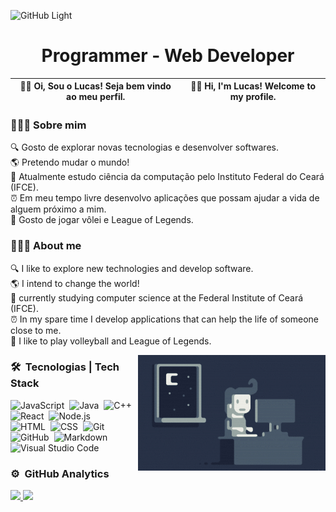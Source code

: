 ![GitHub Light](https://github.com/github-light.png#gh-dark-mode-only)

<h1 align = 'center'>Programmer - Web Developer</h1>

| 👋🏻 Oi, Sou o Lucas! Seja bem vindo ao meu perfil. | 👋🏻 Hi, I'm Lucas! Welcome to my profile.|
|----|----|

<div>
  <p>
    <h3> 👨🏻‍💻 Sobre mim </h3>

  🔍 Gosto de explorar novas tecnologias e desenvolver softwares.\
  🌎 Pretendo mudar o mundo!\
  📝 Atualmente estudo ciência da computação pelo Instituto Federal do Ceará (IFCE).\
  ⏰ Em meu tempo livre desenvolvo aplicações que possam ajudar a vida de alguem próximo a mim.\
  🧩 Gosto de jogar vôlei e League of Legends.
  </p>

  <p>
    <h3> 👨🏻‍💻 About me </h3>

  🔍 I like to explore new technologies and develop software. \
  🌎 I intend to change the world! \
  📝 currently studying computer science at the Federal Institute of Ceará (IFCE). \
  ⏰ In my spare time I develop applications that can help the life of someone close to me. \
  🧩 I like to play volleyball and League of Legends.
  </p>
</div>

<img align='right' src= 'https://raw.githubusercontent.com/AVS1508/AVS1508/master/assets/Night-Coding.gif'>

### 🛠 &nbsp;Tecnologias | Tech Stack

![JavaScript](https://img.shields.io/badge/-JavaScript-05122A?style=flat&logo=javascript)&nbsp;
![Java](https://img.shields.io/badge/-Java-05122A?style=flat&logo=Java&logoColor=FFA518)&nbsp;
![C++](https://img.shields.io/badge/-C++-05122A?style=flat&logo=C%2B%2B&logoColor=00599C)&nbsp;
![React](https://img.shields.io/badge/-React-05122A?style=flat&logo=react)&nbsp;
![Node.js](https://img.shields.io/badge/-Node.js-05122A?style=flat&logo=node.js)&nbsp;\
![HTML](https://img.shields.io/badge/-HTML-05122A?style=flat&logo=HTML5)&nbsp;
![CSS](https://img.shields.io/badge/-CSS-05122A?style=flat&logo=CSS3&logoColor=1572B6)&nbsp;
![Git](https://img.shields.io/badge/-Git-05122A?style=flat&logo=git)&nbsp;
![GitHub](https://img.shields.io/badge/-GitHub-05122A?style=flat&logo=github)&nbsp;
![Markdown](https://img.shields.io/badge/-Markdown-05122A?style=flat&logo=markdown)\
![Visual Studio Code](https://img.shields.io/badge/-Visual%20Studio%20Code-05122A?style=flat&logo=visual-studio-code&logoColor=007ACC)&nbsp;

### ⚙️ &nbsp;GitHub Analytics

<p align="justify">
<a href="https://github.com/Dhenlok">
  <img height="180em" src="https://github-readme-stats-eight-theta.vercel.app/api?username=Dhenlok&show_icons=true&theme=algolia&include_all_commits=true&count_private=true"/>
  <img height="180em" src="https://github-readme-stats-eight-theta.vercel.app/api/top-langs/?username=Dhenlok&layout=compact&langs_count=8&theme=algolia"/>
</a>
</p>

